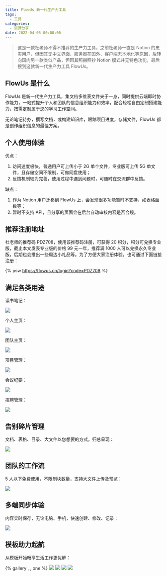 ```yaml
---
title: FlowUs 新一代生产力工具
tags:
  - 工具
categories:
  - 资源分享
date: 2022-04-05 00:00:00
---
```


> 这是一款杜老师不得不推荐的生产力工具，之前杜老师一直是 Notion 的忠实用户，但因其无中文界面、服务器在国外、客户端无本地化等原因，后转向国内另一款类似产品，但因其照搬照抄 Notion 模式并无特色功能，最后搜到这款新一代生产力工具 FlowUs。

<!-- more -->

## FlowUs 是什么

FlowUs 是新一代生产力工具，集文档多维表文件夹于一身，同时提供云端即时协作能力，一站式提升个人和团队的信息组织能力和效率，配合轻松自由定制搭建能力，按需定制属于您的学习工作空间。

无论笔记待办，撰写文档，或构建知识库，跟踪项目进度，存储文件，FlowUs 都是创作组织信息的最佳方案。

## 个人使用体验

优点：

1. 访问速度极快，普通用户可上传小于 2G 单个文件，专业版可上传 5G 单文件，且存储空间不限制，可做网盘使用；
2. 反馈机制较为完善，使用过程中遇到问题时，可随时在交流群中反馈。

缺点：

1. 作为 Notion 用户迁移到 FlowUs 上，会发现很多功能暂时不支持，如表格函数等；
2. 暂时不支持 API，且分享的页面会在后台自动审核内容是否合规。

## 推荐注册地址

杜老师的推荐码 PDZ708，使用该推荐码注册，可获得 20 积分，积分可兑换专业版，截止本文发表专业版的价格 99 元一年，推荐满 1000 人可以兑换永久专业版，后期也会推出一些周边小礼品等。为了方便大家注册体验，也可通过下面链接注册：

{% psw https://flowus.cn/login?code=PDZ708 %}

## 满足各类用途

读书笔记：

![](https://cdn.dusays.com/2022/04/450-1.jpg)

个人主页：

![](https://cdn.dusays.com/2022/04/450-2.jpg)

团队主页：

![](https://cdn.dusays.com/2022/04/450-3.jpg)

项目管理：

![](https://cdn.dusays.com/2022/04/450-4.jpg)

会议纪要：

![](https://cdn.dusays.com/2022/04/450-5.jpg)

招聘管理：

![](https://cdn.dusays.com/2022/04/450-6.jpg)

## 告别碎片管理

文档、表格、目录、大文件以您想要的方式，归总呈现：

![](https://cdn.dusays.com/2022/04/450-7.png)

## 团队的工作流

5 人以下免费使用，不限制块数量，支持大文件上传及预览：

![](https://cdn.dusays.com/2022/04/450-8.png)

## 多端同步体验

内容实时保存，无论电脑、手机，快速创建、修改、记录：

![](https://cdn.dusays.com/2022/04/450-9.png)

## 模板助力起航

从模板开始畅享生活工作更优解：

{% gallery , , one %}
![](https://cdn.dusays.com/2022/04/450-10.png)
![](https://cdn.dusays.com/2022/04/450-11.png)
![](https://cdn.dusays.com/2022/04/450-12.png)
![](https://cdn.dusays.com/2022/04/450-13.png)
